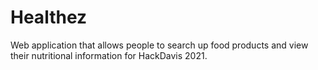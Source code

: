 # Healthez
Web application that allows people to search up food products and view their nutritional information for HackDavis 2021.
